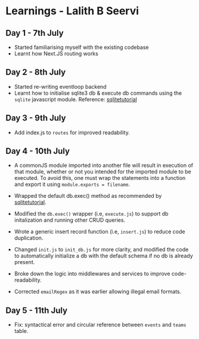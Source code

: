 # Learnings - Lalith B Seervi

## Day 1 - 7th July
- Started familiarising myself with the existing codebase
- Learnt how Next.JS routing works

## Day 2 - 8th July
- Started re-writing eventloop backend
- Learnt how to initialise sqlite3 db & execute db commands using the `sqlite` javascript module. Reference: [sqlitetutorial](https://www.sqlitetutorial.net/sqlite-nodejs/)

## Day 3 - 9th July
- Add index.js to `routes` for improved readability.

## Day 4 - 10th July
- A commonJS module imported into another file will result in execution of that module, whether or not you intended for the imported module to be executed.
To avoid this, one must wrap the statements into a function and export it using `module.exports = filename`.

- Wrapped the default db.exec() method as recommended by [sqlitetutorial](https://www.sqlitetutorial.net/sqlite-nodejs/create-tables/).

- Modified the `db.exec()` wrapper (i.e, `execute.js`) to support db initalization and running other CRUD queries.

- Wrote a generic insert record function (i.e, `insert.js`) to reduce code duplication.

- Changed `init.js` to `init_db.js` for more clarity, and modified the code to automatically initialize a db with the default schema if no db is already present.

- Broke down the logic into middlewares and services to improve code-readability.

- Corrected `emailRegex` as it was earlier allowing illegal email formats.

## Day 5 - 11th July
- Fix: syntactical error and circular reference between `events` and `teams` table.